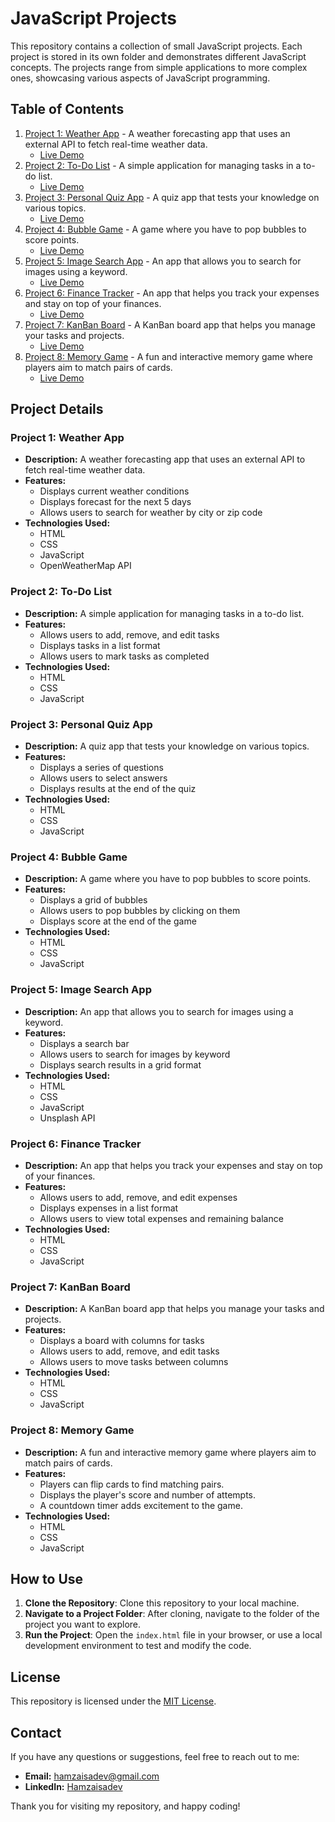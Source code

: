 # JavaScript Projects

This repository contains a collection of small JavaScript projects. Each project is stored in its own folder and demonstrates different JavaScript concepts. The projects range from simple applications to more complex ones, showcasing various aspects of JavaScript programming.

## Table of Contents

1. [Project 1: Weather App](https://github.com/HamzaIsaDev/Project-1-Weather_App) - A weather forecasting app that uses an external API to fetch real-time weather data.
   - [Live Demo](https://hamzaisadev.github.io/Java-Script-Projects/Project-1-Weather_App)
2. [Project 2: To-Do List](https://github.com/HamzaIsaDev/Project-2-To_Do_List) - A simple application for managing tasks in a to-do list.
   - [Live Demo](https://hamzaisadev.github.io/Java-Script-Projects/Project-2-To_Do_List)
3. [Project 3: Personal Quiz App](https://github.com/HamzaIsaDev/Project-3-Personal-Quiz-App) - A quiz app that tests your knowledge on various topics.
   - [Live Demo](https://hamzaisadev.github.io/Java-Script-Projects/Project-3-Personal-Quiz-App)
4. [Project 4: Bubble Game](https://github.com/HamzaIsaDev/Project-4-Bubble-Game) - A game where you have to pop bubbles to score points.
   - [Live Demo](https://hamzaisadev.github.io/Java-Script-Projects/Project-4-Bubble-Game)
5. [Project 5: Image Search App](https://github.com/HamzaIsaDev/Project-5-Image-Search-app) - An app that allows you to search for images using a keyword.
   - [Live Demo](https://hamzaisadev.github.io/Java-Script-Projects/Project-5-Image-Search-app)
6. [Project 6: Finance Tracker](https://github.com/HamzaIsaDev/Project-6-Finance-Tracker) - An app that helps you track your expenses and stay on top of your finances.
   - [Live Demo](https://hamzaisadev.github.io/Java-Script-Projects/Project-6-Finance-Tracker)
7. [Project 7: KanBan Board](https://github.com/HamzaIsaDev/Project-7-kanBan-Board) - A KanBan board app that helps you manage your tasks and projects.
   - [Live Demo](https://hamzaisadev.github.io/Java-Script-Projects/Project-7-kanBan-Board)
8. [Project 8: Memory Game](https://github.com/HamzaIsaDev/Project-8-Memory-Game) - A fun and interactive memory game where players aim to match pairs of cards.
   - [Live Demo](https://hamzaisadev.github.io/Java-Script-Projects/Project-8-Memory-Game)

## Project Details

### Project 1: Weather App

- **Description:** A weather forecasting app that uses an external API to fetch real-time weather data.
- **Features:**
  - Displays current weather conditions
  - Displays forecast for the next 5 days
  - Allows users to search for weather by city or zip code
- **Technologies Used:**
  - HTML
  - CSS
  - JavaScript
  - OpenWeatherMap API

### Project 2: To-Do List

- **Description:** A simple application for managing tasks in a to-do list.
- **Features:**
  - Allows users to add, remove, and edit tasks
  - Displays tasks in a list format
  - Allows users to mark tasks as completed
- **Technologies Used:**
  - HTML
  - CSS
  - JavaScript

### Project 3: Personal Quiz App

- **Description:** A quiz app that tests your knowledge on various topics.
- **Features:**
  - Displays a series of questions
  - Allows users to select answers
  - Displays results at the end of the quiz
- **Technologies Used:**
  - HTML
  - CSS
  - JavaScript

### Project 4: Bubble Game

- **Description:** A game where you have to pop bubbles to score points.
- **Features:**
  - Displays a grid of bubbles
  - Allows users to pop bubbles by clicking on them
  - Displays score at the end of the game
- **Technologies Used:**
  - HTML
  - CSS
  - JavaScript

### Project 5: Image Search App

- **Description:** An app that allows you to search for images using a keyword.
- **Features:**
  - Displays a search bar
  - Allows users to search for images by keyword
  - Displays search results in a grid format
- **Technologies Used:**
  - HTML
  - CSS
  - JavaScript
  - Unsplash API

### Project 6: Finance Tracker

- **Description:** An app that helps you track your expenses and stay on top of your finances.
- **Features:**
  - Allows users to add, remove, and edit expenses
  - Displays expenses in a list format
  - Allows users to view total expenses and remaining balance
- **Technologies Used:**
  - HTML
  - CSS
  - JavaScript

### Project 7: KanBan Board

- **Description:** A KanBan board app that helps you manage your tasks and projects.
- **Features:**
  - Displays a board with columns for tasks
  - Allows users to add, remove, and edit tasks
  - Allows users to move tasks between columns
- **Technologies Used:**
  - HTML
  - CSS
  - JavaScript

### Project 8: Memory Game

- **Description:** A fun and interactive memory game where players aim to match pairs of cards.
- **Features:**
  - Players can flip cards to find matching pairs.
  - Displays the player's score and number of attempts.
  - A countdown timer adds excitement to the game.
- **Technologies Used:**
  - HTML
  - CSS
  - JavaScript

## How to Use

1. **Clone the Repository**: Clone this repository to your local machine.
2. **Navigate to a Project Folder**: After cloning, navigate to the folder of the project you want to explore.
3. **Run the Project**: Open the `index.html` file in your browser, or use a local development environment to test and modify the code.

## License

This repository is licensed under the [MIT License](./LICENSE).

## Contact

If you have any questions or suggestions, feel free to reach out to me:

- **Email:** [hamzaisadev@gmail.com](mailto:hamzaisadev@gmail.com)
- **LinkedIn:** [Hamzaisadev](https://www.linkedin.com/in/hamzaisadev/)

Thank you for visiting my repository, and happy coding!
